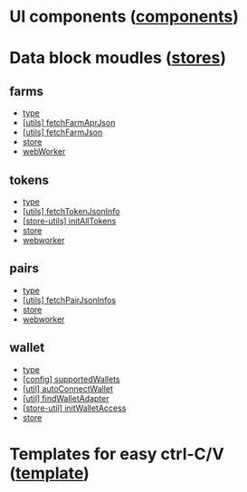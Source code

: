 # UI components ([components](components))

# Data block moudles ([stores](stores))

## farms

- [type](stores/farms/type.ts)
- [[utils] fetchFarmAprJson](stores/farms/fetchFarmAprJson.ts)
- [[utils] fetchFarmJson](stores/farms/fetchFarmJson.ts)
- [store](stores/farms/store.ts)
- [webWorker](stores/farms/webworker.ts)

## tokens

- [type](./stores/tokens/type.ts)
- [[utils] fetchTokenJsonInfo](stores/tokens/fetchTokenJsonInfo.ts)
- [[store-utils] initAllTokens](stores/tokens/initAllTokens.ts)
- [store](stores/tokens/store.ts)
- [webworker](stores/tokens/webworker.ts)

## pairs

- [type](stores/pairs/type.ts)
- [[utils] fetchPairJsonInfos](stores/pairs/fetchPairJsonInfos.ts)
- [store](stores/pairs/store.ts)
- [webworker](stores/pairs/webworker.ts)

## wallet

- [type](stores/wallet/type.ts)
- [[config] supportedWallets](stores/wallet/supportedWallets.ts)
- [[util] autoConnectWallet](stores/wallet/autoConnectWallet.ts)
- [[util] findWalletAdapter](stores/wallet/findWalletAdapter.ts)
- [[store-util] initWalletAccess](stores/wallet/initWalletAccess.ts)
- [store](stores/wallet/store.ts)

# Templates for easy ctrl-C/V ([template](template))
